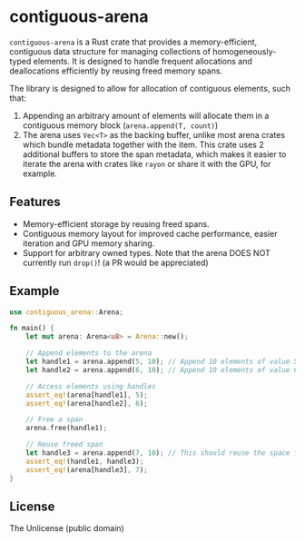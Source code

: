 # contiguous-arena

`contiguous-arena` is a Rust crate that provides a memory-efficient, contiguous data structure for managing collections of homogeneously-typed elements. It is designed to handle frequent allocations and deallocations efficiently by reusing freed memory spans.

The library is designed to allow for allocation of contiguous elements, such that:

1. Appending an arbitrary amount of elements will allocate them in a contiguous memory block (`arena.append(T, count)`)
2. The arena uses `Vec<T>` as the backing buffer, unlike most arena crates which bundle metadata together with the item. This crate uses 2 additional buffers to store the span metadata, which makes it easier to iterate the arena with crates like `rayon` or share it with the GPU, for example.

## Features

- Memory-efficient storage by reusing freed spans.
- Contiguous memory layout for improved cache performance, easier iteration and GPU memory sharing.
- Support for arbitrary owned types. Note that the arena DOES NOT currently run `drop()`! (a PR would be appreciated)


## Example

```rust
use contiguous_arena::Arena;

fn main() {
    let mut arena: Arena<u8> = Arena::new();

    // Append elements to the arena
    let handle1 = arena.append(5, 10); // Append 10 elements of value 5
    let handle2 = arena.append(6, 10); // Append 10 elements of value 6

    // Access elements using handles
    assert_eq!(arena[handle1], 5);
    assert_eq!(arena[handle2], 6);

    // Free a span
    arena.free(handle1);

    // Reuse freed span
    let handle3 = arena.append(7, 10); // This should reuse the space freed by handle1
    assert_eq!(handle1, handle3);
    assert_eq!(arena[handle3], 7);
}
```

## License

The Unlicense (public domain)
